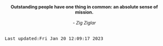 
<div align="center"><b><span>Outstanding people have one thing in common: an absolute sense of mission.  </span></b><br><br><i> - Zig Ziglar</i></div>
<br><br><kbd>Last updated:Fri Jan 20 12:09:17 2023</kbd>